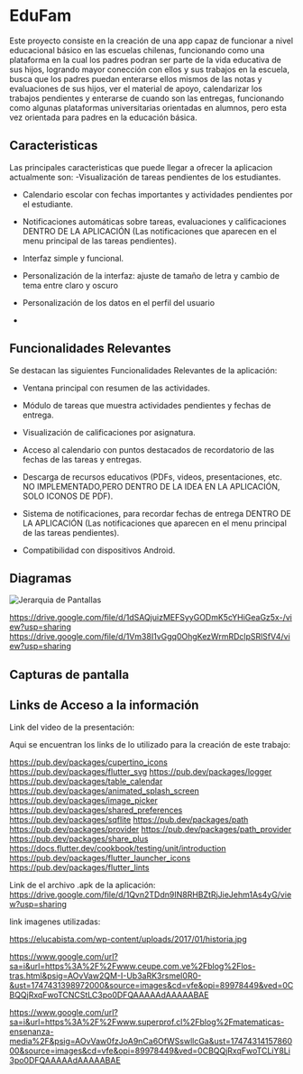 
# EduFam
Este proyecto consiste en la creación de una app capaz de funcionar a nivel educacional básico en las escuelas chilenas, funcionando como una plataforma en la cual los padres podran ser parte de la vida educativa de sus hijos, logrando mayor conección con ellos y sus trabajos en la escuela, busca que los padres puedan enterarse ellos mismos de las notas y evaluaciones de sus hijos, ver el material de apoyo, calendarizar los trabajos pendientes y enterarse de cuando son las entregas, funcionando como algunas plataformas universitarias orientadas en alumnos, pero esta vez orientada para padres en la educación básica.



## Caracteristicas
Las principales caracteristicas que puede llegar a ofrecer la aplicacion actualmente son:
-Visualización de tareas pendientes de los estudiantes.

- Calendario escolar con fechas importantes y actividades pendientes por el estudiante.

- Notificaciones automáticas sobre tareas, evaluaciones y calificaciones DENTRO DE LA APLICACIÓN (Las notificaciones que aparecen en el menu principal de las tareas pendientes).

- Interfaz simple y funcional.

- Personalización de la interfaz: ajuste de tamaño de letra y cambio de tema entre claro y oscuro

- Personalización de los datos en el perfil del usuario
- 
## Funcionalidades Relevantes
Se destacan las siguientes Funcionalidades Relevantes de la aplicación:
- Ventana principal con resumen de las actividades.

- Módulo de tareas que muestra actividades pendientes y fechas de entrega.

- Visualización de calificaciones por asignatura.

- Acceso al calendario con puntos destacados de recordatorio de las fechas de las tareas y entregas.

- Descarga de recursos educativos (PDFs, videos, presentaciones, etc. NO IMPLEMENTADO,PERO DENTRO DE LA IDEA EN LA APLICACIÓN, SOLO ICONOS DE PDF).

- Sistema de notificaciones, para recordar fechas de entrega DENTRO DE LA APLICACIÓN (Las notificaciones que aparecen en el menu principal de las tareas pendientes).

- Compatibilidad con dispositivos Android.
## Diagramas
![Jerarquia de Pantallas](https://drive.google.com/file/d/1dSAQjuizMEFSyyGODmK5cYHiGeaGz5x-/view?usp=sharing)

https://drive.google.com/file/d/1dSAQjuizMEFSyyGODmK5cYHiGeaGz5x-/view?usp=sharing
https://drive.google.com/file/d/1Vm38I1vGgq0OhgKezWrmRDclpSRlSfV4/view?usp=sharing


## Capturas de pantalla


## Links de Acceso a la información 
Link del video de la presentación:


Aqui se encuentran los links de lo utilizado para la creación de este trabajo:

https://pub.dev/packages/cupertino_icons
https://pub.dev/packages/flutter_svg
https://pub.dev/packages/logger
https://pub.dev/packages/table_calendar
https://pub.dev/packages/animated_splash_screen
https://pub.dev/packages/image_picker
https://pub.dev/packages/shared_preferences
https://pub.dev/packages/sqflite
https://pub.dev/packages/path
https://pub.dev/packages/provider
https://pub.dev/packages/path_provider
https://pub.dev/packages/share_plus
https://docs.flutter.dev/cookbook/testing/unit/introduction
https://pub.dev/packages/flutter_launcher_icons
https://pub.dev/packages/flutter_lints

Link de el archivo .apk de la aplicación:
https://drive.google.com/file/d/1Qvn2TDdn9IN8RHBZtRjJieJehm1As4yG/view?usp=sharing

link imagenes utilizadas:

https://elucabista.com/wp-content/uploads/2017/01/historia.jpg

https://www.google.com/url?sa=i&url=https%3A%2F%2Fwww.ceupe.com.ve%2Fblog%2Flos-tras.html&psig=AOvVaw2QM-I-Ub3aRK3rsmeI0R0-&ust=1747431398972000&source=images&cd=vfe&opi=89978449&ved=0CBQQjRxqFwoTCNCStLC3po0DFQAAAAAdAAAAABAE

https://www.google.com/url?sa=i&url=https%3A%2F%2Fwww.superprof.cl%2Fblog%2Fmatematicas-ensenanza-media%2F&psig=AOvVaw0fzJoA9nCa6OfWSswllcGa&ust=1747431415786000&source=images&cd=vfe&opi=89978449&ved=0CBQQjRxqFwoTCLiY8Li3po0DFQAAAAAdAAAAABAE
